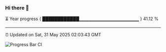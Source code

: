### Hi there 👋

⏳ Year progress { ████████████▁▁▁▁▁▁▁▁▁▁▁▁▁▁▁▁▁▁ } 41.12 %

---

⏰ Updated on Sat, 31 May 2025 02:03:43 GMT

![Progress Bar CI](https://github.com/DhruviPatel157/GitHub-Actions-Demo/workflows/Progress%20Bar%20CI/badge.svg)
